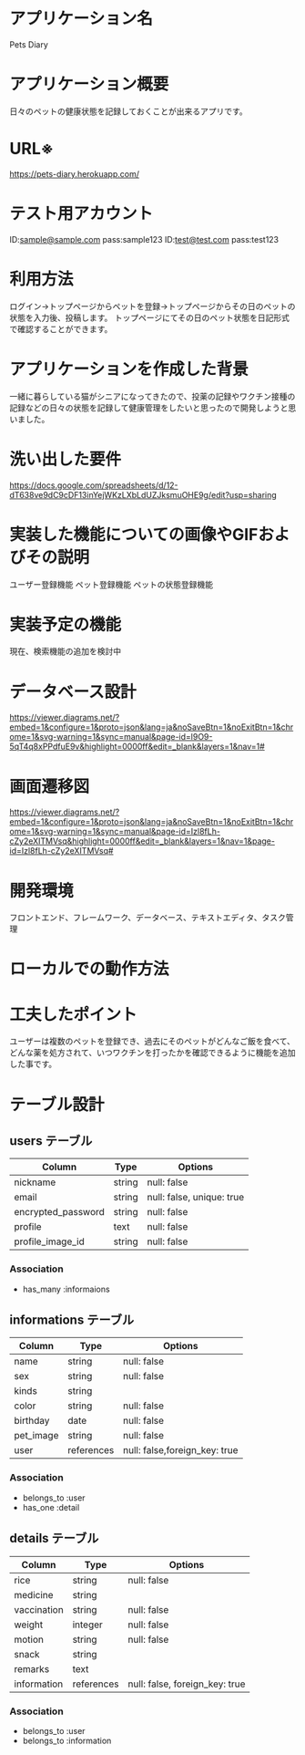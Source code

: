 # アプリケーション名
Pets Diary

# アプリケーション概要
日々のペットの健康状態を記録しておくことが出来るアプリです。

# URL※
https://pets-diary.herokuapp.com/

# テスト用アカウント
ID:sample@sample.com
pass:sample123
ID:test@test.com
pass:test123
# 利用方法
ログイン→トップページからペットを登録→トップページからその日のペットの状態を入力後、投稿します。
トップページにてその日のペット状態を日記形式で確認することができます。

# アプリケーションを作成した背景
一緒に暮らしている猫がシニアになってきたので、投薬の記録やワクチン接種の記録などの日々の状態を記録して健康管理をしたいと思ったので開発しようと思いました。

# 洗い出した要件
https://docs.google.com/spreadsheets/d/12-dT638ve9dC9cDF13inYejWKzLXbLdUZJksmuOHE9g/edit?usp=sharing

# 実装した機能についての画像やGIFおよびその説明
ユーザー登録機能
ペット登録機能
ペットの状態登録機能

# 実装予定の機能
現在、検索機能の追加を検討中

# データベース設計
https://viewer.diagrams.net/?embed=1&configure=1&proto=json&lang=ja&noSaveBtn=1&noExitBtn=1&chrome=1&svg-warning=1&sync=manual&page-id=l9O9-5qT4q8xPPdfuE9v&highlight=0000ff&edit=_blank&layers=1&nav=1#

# 画面遷移図
https://viewer.diagrams.net/?embed=1&configure=1&proto=json&lang=ja&noSaveBtn=1&noExitBtn=1&chrome=1&svg-warning=1&sync=manual&page-id=Izl8fLh-cZy2eXITMVsq&highlight=0000ff&edit=_blank&layers=1&nav=1&page-id=Izl8fLh-cZy2eXITMVsq#

# 開発環境
フロントエンド、フレームワーク、データベース、テキストエディタ、タスク管理

# ローカルでの動作方法


# 工夫したポイント
ユーザーは複数のペットを登録でき、過去にそのペットがどんなご飯を食べて、どんな薬を処方されて、いつワクチンを打ったかを確認できるように機能を追加した事です。



# テーブル設計

## users テーブル
| Column                 | Type     | Options                   |
| ---------------------- | -------- | ------------------------- |
| nickname               | string   | null: false               |
| email                  | string   | null: false, unique: true |
| encrypted_password     | string   | null: false               |
| profile                | text     | null: false               |
| profile_image_id       | string   | null: false               |

### Association
 - has_many :informaions


## informations テーブル
| Column         | Type       | Options     |
| -------------- | ---------- | ----------- |
| name           | string     | null: false |
| sex            | string     | null: false |
| kinds          | string     |
| color          | string     | null: false |
| birthday       | date       | null: false |
| pet_image      | string     | null: false |
| user           | references | null: false,foreign_key: true |

### Association
 - belongs_to :user
 - has_one :detail


## details テーブル

| Column        | Type       | Options     |
| ------------- | ---------- | ----------- |
| rice          | string     | null: false |
| medicine      | string     |
| vaccination   | string     | null: false |
| weight        | integer    | null: false |
| motion        | string     | null: false |
| snack         | string     |
| remarks       | text       |
| information   | references | null: false, foreign_key: true |

### Association
 - belongs_to :user
 - belongs_to :information
